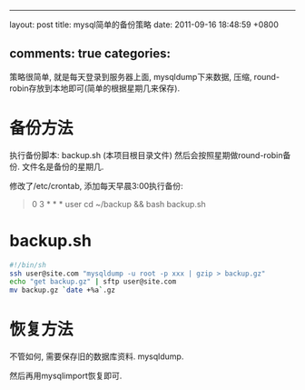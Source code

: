 
---
layout: post
title: mysql简单的备份策略
date: 2011-09-16 18:48:59 +0800

comments: true
categories: 
---

策略很简单, 就是每天登录到服务器上面, mysqldump下来数据, 压缩,
round-robin存放到本地即可(简单的根据星期几来保存).

备份方法
========

执行备份脚本: backup.sh (本项目根目录文件)
然后会按照星期做round-robin备份. 文件名是备份的星期几.

修改了/etc/crontab, 添加每天早晨3:00执行备份:

> 0 3 \* \* \* user cd \~/backup && bash backup.sh

backup.sh
=========

```sh
#!/bin/sh
ssh user@site.com "mysqldump -u root -p xxx | gzip > backup.gz"
echo "get backup.gz" | sftp user@site.com 
mv backup.gz `date +%a`.gz
```

恢复方法
========

不管如何, 需要保存旧的数据库资料. mysqldump.

然后再用mysqlimport恢复即可.